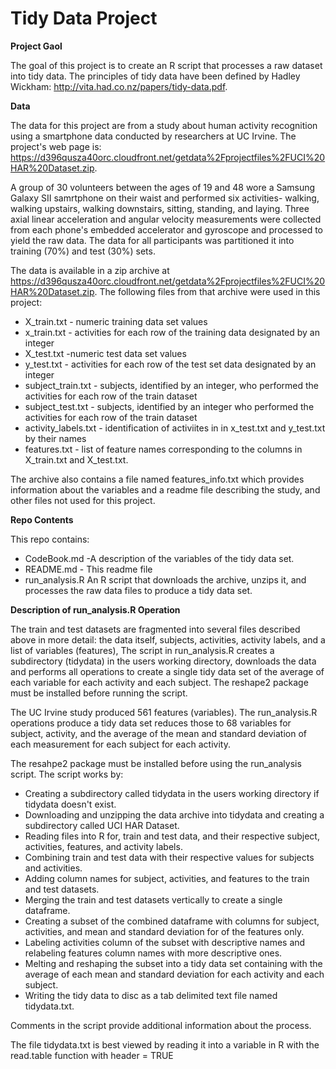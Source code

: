 Tidy Data Project
========

**Project Gaol**

The goal of this project is to create an R script that processes a raw dataset into tidy data.  The principles of tidy data have been defined by Hadley Wickham: http://vita.had.co.nz/papers/tidy-data.pdf.

**Data**

The data for this project are from a study about human activity recognition using a smartphone data conducted by researchers at UC Irvine.  The project's web page is: https://d396qusza40orc.cloudfront.net/getdata%2Fprojectfiles%2FUCI%20HAR%20Dataset.zip.

A group of 30 volunteers between the ages of 19 and 48 wore a Samsung Galaxy SII samrtphone on their waist and performed six activities- walking, walking upstairs, walking downstairs, sitting, standing, and laying.  Three axial linear acceleration and angular velocity measurements were collected from each phone's embedded accelerator and gyroscope and processed to yield the raw data.   The data for all participants was partitioned it into training (70%) and test (30%) sets.

The data is available in a zip archive at https://d396qusza40orc.cloudfront.net/getdata%2Fprojectfiles%2FUCI%20HAR%20Dataset.zip.  The following files from that archive were used in this project:

* X_train.txt - numeric training data set values
* x_train.txt - activities for each row of the training data designated by an integer
* X_test.txt -numeric test data set values
* y_test.txt - activities for each row of the test set data designated by an integer
* subject_train.txt - subjects, identified by an integer, who performed the activities for each row of the train dataset
* subject_test.txt - subjects, identified by an integer who performed the activities for each row of the train dataset
* activity_labels.txt - identification of activiites in in x_test.txt and y_test.txt by their names
* features.txt - list of feature names corresponding to the columns in X_train.txt and X_test.txt.

The archive also contains a file named features_info.txt which provides information about the variables and a readme file describing the study, and other files not used for this project.

**Repo Contents**

This repo contains:

* CodeBook.md -A description of the variables of the tidy data set.
* README.md - This readme file
* run_analysis.R An R script that downloads the archive, unzips it, and processes the raw data files to produce  a tidy data set.

**Description of run_analysis.R Operation**

The train and test datasets are fragmented into several files described above in more detail: the data itself, subjects, activities, activity labels, and a list of variables (features),  The script in run_analysis.R creates a subdirectory (tidydata) in the users working directory, downloads the data and performs all operations to create a single tidy data set of the average of each variable for each activity and each subject.  The reshape2 package must be installed before running the script.

The UC Irvine study produced 561 features (variables).  The run_analysis.R operations produce a tidy data set reduces those to 68 variables for subject, activity, and the average of the mean and standard deviation of each measurement for each subject for each activity.

The resahpe2 package must be installed before using the run_analysis script.  The script works by:

* Creating a subdirectory called tidydata in the users working directory if tidydata doesn't exist.
* Downloading and unzipping the data archive into tidydata and creating a subdirectory called UCI HAR Dataset.
* Reading files into R for, train and test data, and their respective subject, activities, features, and activity labels.
* Combining train and test data with their respective values for subjects and activities.
* Adding column names for subject, activities, and features to the train and test datasets.
* Merging the train and test datasets vertically to create a single dataframe.
* Creating a subset of the combined dataframe with columns for subject, activities, and mean and standard deviation for of the features only.
* Labeling activities column of the subset with descriptive names and relabeling features column names with more descriptive ones.
* Melting and reshaping the subset into a tidy data set containing with the average of each mean and standard deviation for each activity and each subject.
* Writing the tidy data to disc as a tab delimited text file named tidydata.txt.

Comments in the script provide additional information about the process.

The file tidydata.txt is best viewed by reading it into a variable in R with the read.table function with header = TRUE

